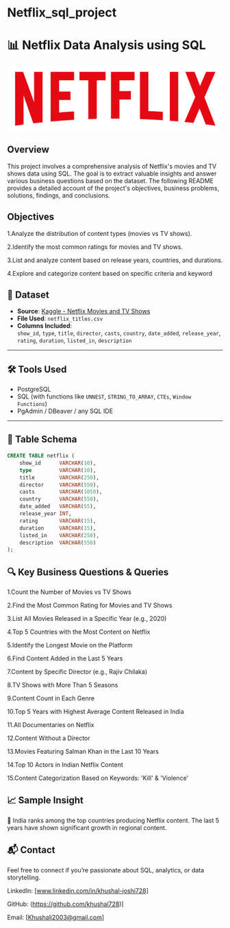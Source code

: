 # Netflix_sql_project

# 📊 Netflix Data Analysis using SQL
<p align="center">
  <img src="logo.png" alt="Netflix Logo" width="500"/>
</p>

## Overview
This project involves a comprehensive analysis of Netflix's movies and TV shows data using SQL. The goal is to extract valuable insights and answer various business questions based on the dataset. The following README provides a detailed account of the project's objectives, business problems, solutions, findings, and conclusions.

## Objectives
1.Analyze the distribution of content types (movies vs TV shows).

2.Identify the most common ratings for movies and TV shows.

3.List and analyze content based on release years, countries, and durations.

4.Explore and categorize content based on specific criteria and keyword

## 📁 Dataset

- **Source**: [Kaggle - Netflix Movies and TV Shows](https://www.kaggle.com/datasets/shivamb/netflix-shows)
- **File Used**: `netflix_titles.csv`
- **Columns Included**:  
  `show_id`, `type`, `title`, `director`, `casts`, `country`, `date_added`, `release_year`, `rating`, `duration`, `listed_in`, `description`

---

## 🛠️ Tools Used

- PostgreSQL
- SQL (with functions like `UNNEST`, `STRING_TO_ARRAY`, `CTEs`, `Window Functions`)
- PgAdmin / DBeaver / any SQL IDE

---

## 📌 Table Schema

```sql
CREATE TABLE netflix (
    show_id      VARCHAR(10),
    type         VARCHAR(10),
    title        VARCHAR(250),
    director     VARCHAR(550),
    casts        VARCHAR(1050),
    country      VARCHAR(550),
    date_added   VARCHAR(55),
    release_year INT,
    rating       VARCHAR(15),
    duration     VARCHAR(15),
    listed_in    VARCHAR(250),
    description  VARCHAR(550)
);
```
## 🔍 Key Business Questions & Queries

1.Count the Number of Movies vs TV Shows

2.Find the Most Common Rating for Movies and TV Shows

3.List All Movies Released in a Specific Year (e.g., 2020)

4.Top 5 Countries with the Most Content on Netflix

5.Identify the Longest Movie on the Platform

6.Find Content Added in the Last 5 Years

7.Content by Specific Director (e.g., Rajiv Chilaka)

8.TV Shows with More Than 5 Seasons

9.Content Count in Each Genre

10.Top 5 Years with Highest Average Content Released in India

11.All Documentaries on Netflix

12.Content Without a Director

13.Movies Featuring Salman Khan in the Last 10 Years

14.Top 10 Actors in Indian Netflix Content

15.Content Categorization Based on Keywords: 'Kill' & 'Violence'

## 📈 Sample Insight
📌 India ranks among the top countries producing Netflix content. The last 5 years have shown significant growth in regional content.

## 📬 Contact
Feel free to connect if you’re passionate about SQL, analytics, or data storytelling.

LinkedIn: [www.linkedin.com/in/khushal-joshi728]

GitHub: (https://github.com/khushal728)]

Email: [Khushalj2003@gmail.com]
